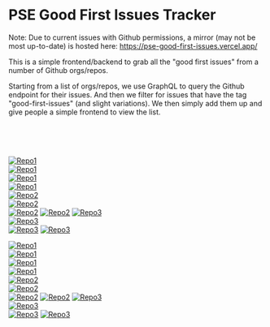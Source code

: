 # PSE Good First Issues Tracker

Note: Due to current issues with Github permissions, a mirror (may not be most up-to-date) is hosted here: https://pse-good-first-issues.vercel.app/

This is a simple frontend/backend to grab all the "good first issues" from a number of Github orgs/repos.

Starting from a list of orgs/repos, we use GraphQL to query the Github endpoint for their issues. And then we filter for issues that have the tag "good-first-issues" (and slight variations). We then simply add them up and give people a simple frontend to view the list.

<br/>
<br/>
<br/>

[![Repo1](https://pse-gfis.vercel.app/api/repo-preview?repoIndex=0#gh-dark-mode-only)](https://pse-gfis.vercel.app/api/repo-redirect?repoIndex=0#gh-dark-mode-only)  
[![Repo1](https://pse-gfis.vercel.app/api/issue-preview?repoIndex=0&issueIndex=0#gh-dark-mode-only)](https://pse-gfis.vercel.app/api/issue-redirect?repoIndex=0&issueIndex=0#gh-dark-mode-only)  
[![Repo1](https://pse-gfis.vercel.app/api/issue-preview?repoIndex=0&issueIndex=1#gh-dark-mode-only)](https://pse-gfis.vercel.app/api/issue-redirect?repoIndex=0&issueIndex=1#gh-dark-mode-only)  
[![Repo1](https://pse-gfis.vercel.app/api/issue-preview?repoIndex=0&issueIndex=2#gh-dark-mode-only)](https://pse-gfis.vercel.app/api/issue-redirect?repoIndex=0&issueIndex=2#gh-dark-mode-only)  
[![Repo2](https://pse-gfis.vercel.app/api/repo-preview?repoIndex=1#gh-dark-mode-only)](https://pse-gfis.vercel.app/api/repo-redirect?repoIndex=1#gh-dark-mode-only)  
[![Repo2](https://pse-gfis.vercel.app/api/issue-preview?repoIndex=1&issueIndex=0#gh-dark-mode-only)](https://pse-gfis.vercel.app/api/issue-redirect?repoIndex=1&issueIndex=0#gh-dark-mode-only)  
[![Repo2](https://pse-gfis.vercel.app/api/issue-preview?repoIndex=1&issueIndex=1#gh-dark-mode-only)](https://pse-gfis.vercel.app/api/issue-redirect?repoIndex=1&issueIndex=1#gh-dark-mode-only)
[![Repo2](https://pse-gfis.vercel.app/api/issue-preview?repoIndex=1&issueIndex=2#gh-dark-mode-only)](https://pse-gfis.vercel.app/api/issue-redirect?repoIndex=1&issueIndex=2#gh-dark-mode-only)
[![Repo3](https://pse-gfis.vercel.app/api/repo-preview?repoIndex=2#gh-dark-mode-only)](https://pse-gfis.vercel.app/api/repo-redirect?repoIndex=1#gh-dark-mode-only)  
[![Repo3](https://pse-gfis.vercel.app/api/issue-preview?repoIndex=2&issueIndex=0#gh-dark-mode-only)](https://pse-gfis.vercel.app/api/issue-redirect?repoIndex=2&issueIndex=0#gh-dark-mode-only)  
[![Repo3](https://pse-gfis.vercel.app/api/issue-preview?repoIndex=2&issueIndex=1#gh-dark-mode-only)](https://pse-gfis.vercel.app/api/issue-redirect?repoIndex=2&issueIndex=1#gh-dark-mode-only)
[![Repo3](https://pse-gfis.vercel.app/api/issue-preview?repoIndex=2&issueIndex=2#gh-dark-mode-only)](https://pse-gfis.vercel.app/api/issue-redirect?repoIndex=2&issueIndex=2#gh-dark-mode-only)

[![Repo1](https://pse-gfis.vercel.app/api/repo-preview?repoIndex=0#gh-light-mode-only)](https://pse-gfis.vercel.app/api/repo-redirect?repoIndex=0#gh-light-mode-only)  
[![Repo1](https://pse-gfis.vercel.app/api/issue-preview?repoIndex=0&issueIndex=0#gh-light-mode-only)](https://pse-gfis.vercel.app/api/issue-redirect?repoIndex=0&issueIndex=0#gh-light-mode-only)  
[![Repo1](https://pse-gfis.vercel.app/api/issue-preview?repoIndex=0&issueIndex=1#gh-light-mode-only)](https://pse-gfis.vercel.app/api/issue-redirect?repoIndex=0&issueIndex=1#gh-light-mode-only)  
[![Repo1](https://pse-gfis.vercel.app/api/issue-preview?repoIndex=0&issueIndex=2#gh-light-mode-only)](https://pse-gfis.vercel.app/api/issue-redirect?repoIndex=0&issueIndex=2#gh-light-mode-only)  
[![Repo2](https://pse-gfis.vercel.app/api/repo-preview?repoIndex=1#gh-light-mode-only)](https://pse-gfis.vercel.app/api/repo-redirect?repoIndex=1#gh-light-mode-only)  
[![Repo2](https://pse-gfis.vercel.app/api/issue-preview?repoIndex=1&issueIndex=0#gh-light-mode-only)](https://pse-gfis.vercel.app/api/issue-redirect?repoIndex=1&issueIndex=0#gh-light-mode-only)  
[![Repo2](https://pse-gfis.vercel.app/api/issue-preview?repoIndex=1&issueIndex=1#gh-light-mode-only)](https://pse-gfis.vercel.app/api/issue-redirect?repoIndex=1&issueIndex=1#gh-light-mode-only)
[![Repo2](https://pse-gfis.vercel.app/api/issue-preview?repoIndex=1&issueIndex=2#gh-light-mode-only)](https://pse-gfis.vercel.app/api/issue-redirect?repoIndex=1&issueIndex=2#gh-light-mode-only)
[![Repo3](https://pse-gfis.vercel.app/api/repo-preview?repoIndex=2#gh-light-mode-only)](https://pse-gfis.vercel.app/api/repo-redirect?repoIndex=2#gh-light-mode-only)  
[![Repo3](https://pse-gfis.vercel.app/api/issue-preview?repoIndex=2&issueIndex=0#gh-light-mode-only)](https://pse-gfis.vercel.app/api/issue-redirect?repoIndex=2&issueIndex=0#gh-light-mode-only)  
[![Repo3](https://pse-gfis.vercel.app/api/issue-preview?repoIndex=2&issueIndex=1#gh-light-mode-only)](https://pse-gfis.vercel.app/api/issue-redirect?repoIndex=2&issueIndex=1#gh-light-mode-only)
[![Repo3](https://pse-gfis.vercel.app/api/issue-preview?repoIndex=2&issueIndex=2#gh-light-mode-only)](https://pse-gfis.vercel.app/api/issue-redirect?repoIndex=2&issueIndex=2#gh-light-mode-only)
